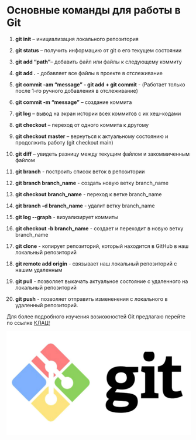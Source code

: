 # **Основные команды для работы в Git** #

1. **git init** – инициализация локального репозитория

2. **git status** – получить информацию от git о его текущем состоянии

3. **git add “path”**– добавить файл или файлы к следующему коммиту

4. **git add .**  - добавляет все файлы в проекте в отслеживание

5. **git commit -am “message” - git add + git commit** -  (Работает только после 1-го ручного добавления в отслеживание)

6. **git commit -m “message”** – создание коммита

7. **git log** – вывод на экран истории всех коммитов с их хеш-кодами

8. **git checkout** – переход от одного коммита к другому

9. **git checkout master** – вернуться к актуальному состоянию и продолжить работу (git checkout main)

10. **git diff** – увидеть разницу между текущим файлом и закоммиченным файлом

11. **git branch** - построить список веток в репозитории

12. **git branch branch_name** - создать новую ветку branch_name 

13. **git checkout branch_name** - переход к ветке branch_name

14. **git branch -d branch_name** - удалит ветку branch_name

15. **git log --graph** - визуализирует коммиты

16. **git checkout -b branch_name** - создает и переходит в новую ветку branch_name

17. **git clone** - копирует репозиторий, который находится в GitHub в наш локальный репозиторий

18. **git remote add origin** - связывает наш локальный репозиторий с нашим удаленным

19. **git pull** - позволяет выкачать актуальное состояние с удаленного на локальный репозиторий 

20. **git push** - позволяет отправить измененения с локального в удаленный репозиторий.

Для более подробного изучения возиожностей Git предлагаю перейте по ссылке [КЛАЦ!](https://habr.com/ru/articles/541258/)

![git_picture](git.jpg)



